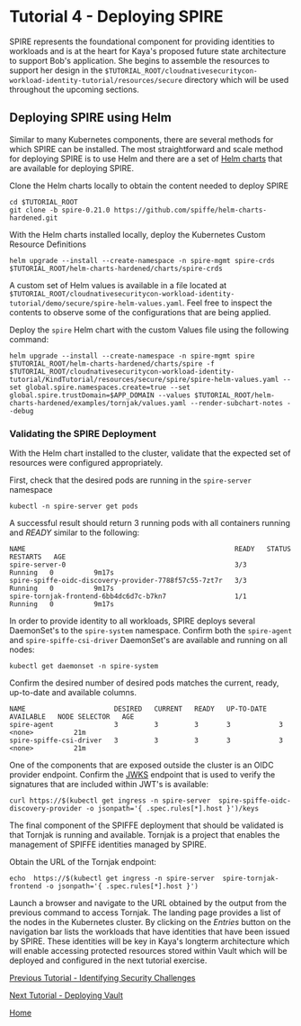 # Tutorial 4 - Deploying SPIRE

SPIRE represents the foundational component for providing identities to workloads and is at the heart for Kaya's proposed future state architecture to support Bob's application. She begins to assemble the resources to support her design in the `$TUTORIAL_ROOT/cloudnativesecuritycon-workload-identity-tutorial/resources/secure` directory which will be used throughout the upcoming sections.

## Deploying SPIRE using Helm

Similar to many Kubernetes components, there are several methods for which SPIRE can be installed. The most straightforward and scale method for deploying SPIRE is to use Helm and there are a set of [Helm charts](https://github.com/spiffe/helm-charts-hardened) that are available for deploying SPIRE.

Clone the Helm charts locally to obtain the content needed to deploy SPIRE

```shell
cd $TUTORIAL_ROOT
git clone -b spire-0.21.0 https://github.com/spiffe/helm-charts-hardened.git
```

With the Helm charts installed locally, deploy the Kubernetes Custom Resource Definitions

```shell
helm upgrade --install --create-namespace -n spire-mgmt spire-crds $TUTORIAL_ROOT/helm-charts-hardened/charts/spire-crds
```

A custom set of Helm values is available in a file located at `$TUTORIAL_ROOT/cloudnativesecuritycon-workload-identity-tutorial/demo/secure/spire-helm-values.yaml`. Feel free to inspect the contents to observe some of the configurations that are being applied.

Deploy the `spire` Helm chart with the custom Values file using the following command:

```shell
helm upgrade --install --create-namespace -n spire-mgmt spire $TUTORIAL_ROOT/helm-charts-hardened/charts/spire -f $TUTORIAL_ROOT/cloudnativesecuritycon-workload-identity-tutorial/KindTutorial/resources/secure/spire/spire-helm-values.yaml --set global.spire.namespaces.create=true --set global.spire.trustDomain=$APP_DOMAIN --values $TUTORIAL_ROOT/helm-charts-hardened/examples/tornjak/values.yaml --render-subchart-notes --debug
```

### Validating the SPIRE Deployment

With the Helm chart installed to the cluster, validate that the expected set of resources were configured appropriately.

First, check that the desired pods are running in the `spire-server` namespace

```shell
kubectl -n spire-server get pods
```

A successful result should return 3 running pods with all containers running and _READY_ similar to the following:

```
NAME                                                    READY   STATUS    RESTARTS   AGE
spire-server-0                                          3/3     Running   0          9m17s
spire-spiffe-oidc-discovery-provider-7788f57c55-7zt7r   3/3     Running   0          9m17s
spire-tornjak-frontend-6bb4dc6d7c-b7kn7                 1/1     Running   0          9m17s
```

In order to provide identity to all workloads, SPIRE deploys several DaemonSet's to the `spire-system` namespace. Confirm both the `spire-agent` and `spire-spiffe-csi-driver` DaemonSet's are available and running on all nodes:

```shell
kubectl get daemonset -n spire-system
```

Confirm the desired number of desired pods matches the current, ready, up-to-date and available columns.

```
NAME                      DESIRED   CURRENT   READY   UP-TO-DATE   AVAILABLE   NODE SELECTOR   AGE
spire-agent               3         3         3       3            3           <none>          21m
spire-spiffe-csi-driver   3         3         3       3            3           <none>          21m
```

One of the components that are exposed outside the cluster is an OIDC provider endpoint. Confirm the [JWKS](https://tools.ietf.org/html/rfc7517) endpoint that is used to verify the signatures that are included within JWT's is available:

```shell
curl https://$(kubectl get ingress -n spire-server  spire-spiffe-oidc-discovery-provider -o jsonpath='{ .spec.rules[*].host }')/keys
```

The final component of the SPIFFE deployment that should be validated is that Tornjak is running and available. Tornjak is a project that enables the management of SPIFFE identities managed by SPIRE.

Obtain the URL of the Tornjak endpoint:

```shell
echo  https://$(kubectl get ingress -n spire-server  spire-tornjak-frontend -o jsonpath='{ .spec.rules[*].host }') 
```

Launch a browser and navigate to the URL obtained by the output from the previous command to access Tornjak. The landing page provides a list of the nodes in the Kubernetes cluster. By clicking on the _Entries_ button on the navigation bar lists the workloads that have identities that have been issued by SPIRE. These identities will be key in Kaya's longterm architecture which will enable accessing protected resources stored within Vault which will be deployed and configured in the next tutorial exercise.

[Previous Tutorial - Identifying Security Challenges](tutorial3.md)

[Next Tutorial - Deploying Vault](tutorial5.md)

[Home](../README.md)
